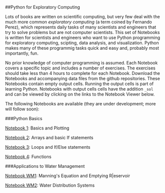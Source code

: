 ##Python for Exploratory Computing

Lots of books are written on scientific computing, but very few deal with the much more common *exploratory computing* 
(a term coined by Fernando Perez), which represents daily tasks of many scientists and engineers that try to solve problems
but are not computer scientists.
This set of  Notebooks is written for scientists and engineers who want to use Python programming
for exploratory computing, scipting, data analysis, and visualization. 
Python makes
many of these programmig tasks quick and easy and, probably most importantly, fun.

No prior knowledge of computer programming is assumed. 
Each Notebook covers a specific topic and includes a number of exercises. 
The exercises should take less than 4 hours to complete for each Notebook.
Download the Notebooks and accompanying data files from the github repositories. These Notebooks contain empty output cells. Running the output
cells is part of learning Python. Notebooks with output cells cells have the addition `_sol` and can be 
viewed by clicking on the links to the Notebook Viewer below.

The following Notebooks are available (they are under development; more will follow soon): 

###Python Basics

<a href="http://nbviewer.ipython.org/github/mbakker7/exploratory_computing_with_python/blob/master/notebook1/py_exploratory_comp_1_sol.ipynb">Notebook 1</a>: 
Basics and Plotting

<a href="http://nbviewer.ipython.org/github/mbakker7/exploratory_computing_with_python/blob/master/notebook2/py_exploratory_comp_2_sol.ipynb">Notebook 2</a>: 
Arrays and basic If statements

<a href="http://nbviewer.ipython.org/github/mbakker7/exploratory_computing_with_python/blob/master/notebook3/py_exploratory_comp_3_sol.ipynb">Notebook 3</a>: 
Loops and If/Else statements

<a href="http://nbviewer.ipython.org/github/mbakker7/exploratory_computing_with_python/blob/master/notebook4/py_exploratory_comp_4_sol.ipynb">Notebook 4</a>: 
Functions

###Applications to Water Management

<a href="http://nbviewer.ipython.org/github/mbakker7/exploratory_computing_with_python/blob/master/notebook_wm1/py_exp_comp_wm1_sol.ipynb">Notebook WM1</a>: 
Manning's Equation and Emptying R|eservoir

<a href="http://nbviewer.ipython.org/github/mbakker7/exploratory_computing_with_python/blob/master/notebook_wm2/py_exp_comp_wm2_sol.ipynb">Notebook WM2</a>: 
Water Distribution Systems
